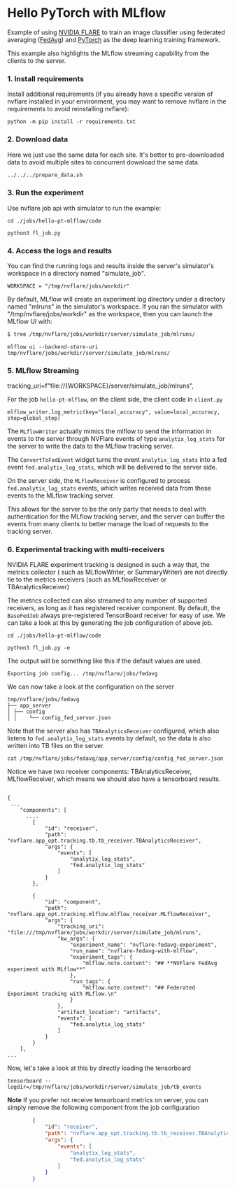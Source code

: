 # Hello PyTorch with MLflow

Example of using [NVIDIA FLARE](https://nvflare.readthedocs.io/en/2.6/index.html) to train an image classifier
using federated averaging ([FedAvg](https://arxiv.org/abs/1602.05629)) and [PyTorch](https://pytorch.org/)
as the deep learning training framework.

This example also highlights the MLflow streaming capability from the clients to the server.

### 1. Install requirements

Install additional requirements (if you already have a specific version of nvflare installed in your environment, you may want to remove nvflare in the requirements to avoid reinstalling nvflare):

```
python -m pip install -r requirements.txt
```
### 2. Download data
Here we just use the same data for each site. It's better to pre-downloaded data to avoid multiple sites to concurrent download the same data.

```bash
../../../prepare_data.sh
```


### 3. Run the experiment

Use nvflare job api with simulator to run the example:

```
cd ./jobs/hello-pt-mlflow/code

python3 fl_job.py
```

### 4. Access the logs and results

You can find the running logs and results inside the server's simulator's workspace in a directory named "simulate_job".

```WORKSPACE = "/tmp/nvflare/jobs/workdir"```

By default, MLflow will create an experiment log directory under a directory named "mlruns" in the simulator's workspace. 
If you ran the simulator with "/tmp/nvflare/jobs/workdir" as the workspace, then you can launch the MLflow UI with:

```bash
$ tree /tmp/nvflare/jobs/workdir/server/simulate_job/mlruns/
```

```
mlflow ui --backend-store-uri tmp/nvflare/jobs/workdir/server/simulate_job/mlruns/
```

### 5. MLflow Streaming

tracking_uri=f"file://{WORKSPACE}/server/simulate_job/mlruns",

For the job `hello-pt-mlflow`, on the client side, the client code in `client.py`

```
mlflow_writer.log_metric(key="local_accuracy", value=local_accuracy, step=global_step)
```

The `MLflowWriter` actually mimics the mlflow to send the information in events to the server through NVFlare events
of type `analytix_log_stats` for the server to write the data to the MLflow tracking server.

The `ConvertToFedEvent` widget turns the event `analytix_log_stats` into a fed event `fed.analytix_log_stats`,
which will be delivered to the server side.

On the server side, the `MLflowReceiver` is configured to process `fed.analytix_log_stats` events,
which writes received data from these events to the MLflow tracking server.

This allows for the server to be the only party that needs to deal with authentication for the MLflow tracking server, and the server
can buffer the events from many clients to better manage the load of requests to the tracking server.


### 6. Experimental tracking with multi-receivers

NVIDIA FLARE experiment tracking is designed in such a way that, the metrics collector ( such as MLflowWriter, or SummaryWriter) are not directly tie to the metrics receivers (such as MLflowReceiver or TBAnalyticsReceiver)

The metrics collected can also streamed to any number of supported receivers, as long as it has registered receiver component.  By default, the ```BaseFedJob``` always pre-registered TensorBoard receiver for easy of use.  We can take a look at this by generating the job configuration of above job.  


```
cd ./jobs/hello-pt-mlflow/code

python3 fl_job.py -e 
```
The output will be something like this if the default values are used. 

```Exporting job config... /tmp/nvflare/jobs/fedavg```


We can now take a look at the configuration on the server

```
tmp/nvflare/jobs/fedavg
├── app_server
│ ├── config
│ │    └── config_fed_server.json

```



Note that the server also has `TBAnalyticsReceiver` configured, which also listens to `fed.analytix_log_stats` events by default, so the data is also written into TB files on the server.

```
cat /tmp/nvflare/jobs/fedavg/app_server/config/config_fed_server.json 

```
Notice we have two receiver components: TBAnalyticsReceiver, MLflowReceiver, which means we should also have a tensorboard results. 

```

{
 ...
    "components": [
      ....
        {
            "id": "receiver",
            "path": "nvflare.app_opt.tracking.tb.tb_receiver.TBAnalyticsReceiver",
            "args": {
                "events": [
                    "analytix_log_stats",
                    "fed.analytix_log_stats"
                ]
            }
        },
       
        {
            "id": "component",
            "path": "nvflare.app_opt.tracking.mlflow.mlflow_receiver.MLflowReceiver",
            "args": {
                "tracking_uri": "file:///tmp/nvflare/jobs/workdir/server/simulate_job/mlruns",
                "kw_args": {
                    "experiment_name": "nvflare-fedavg-experiment",
                    "run_name": "nvflare-fedavg-with-mlflow",
                    "experiment_tags": {
                        "mlflow.note.content": "## **NVFlare FedAvg experiment with MLflow**"
                    },
                    "run_tags": {
                        "mlflow.note.content": "## Federated Experiment tracking with MLflow.\n"
                    }
                },
                "artifact_location": "artifacts",
                "events": [
                    "fed.analytix_log_stats"
                ]
            }
        }
    ],
...

```

Now, let's take a look at this by directly loading the tensorboard
 
```
tensorboard --logdir=/tmp/nvflare/jobs/workdir/server/simulate_job/tb_events
```

**Note**
If you prefer not receive tensorboard metrics on server, you can simply remove the following 
component from the job configuration  
```json
        {
            "id": "receiver",
            "path": "nvflare.app_opt.tracking.tb.tb_receiver.TBAnalyticsReceiver",
            "args": {
                "events": [
                    "analytix_log_stats",
                    "fed.analytix_log_stats"
                ]
            }
        }
       
```

